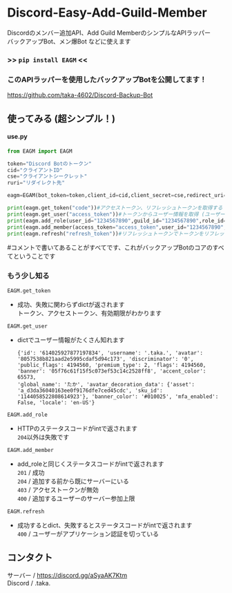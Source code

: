 # Discord-Easy-Add-Guild-Member
Discordのメンバー追加API、Add Guild MemberのシンプルなAPIラッパー  
バックアップBot、メン爆Bot などに使えます  
### >> ```pip install EAGM``` <<
### このAPIラッパーを使用したバックアップBotを公開してます！
https://github.com/taka-4602/Discord-Backup-Bot
## 使ってみる (超シンプル！)
#### use.py
```python
from EAGM import EAGM

token="Discord Botのトークン"
cid="クライアントID"
cse="クライアントシークレット"
ruri="リダイレクト先"

eagm=EGAM(bot_token=token,client_id=cid,client_secret=cse,redirect_uri=ruri,proxy=None)#proxyにプロキシを設定できます (proxy=dict)

print(eagm.get_token("code"))#アクセストークン、リフレッシュトークンを取得する
print(eagm.get_user("access_token"))#トークンからユーザー情報を取得 (ユーザーID / ユーザーネーム など)
print(eagm.add_role(user_id="1234567890",guild_id="1234567890",role_id="1234567890"))#ユーザーにロールを付与
print(eagm.add_member(access_token="access_token",user_id="1234567890",guild_id="1234567890"))#ユーザーをサーバーに追加
print(eagm.refresh("refresh_token"))#リフレッシュトークンでトークンをリフレッシュする
```
#コメントで書いてあることがすべてです、これがバックアップBotのコアのすべてということです  
### もう少し知る
```EAGM.get_token```  
- 成功、失敗に関わらずdictが返されます  
  トークン、アクセストークン、有効期限がわかります  

```EAGM.get_user```
- dictでユーザー情報がたくさん知れます  
  ```
  {'id': '614025927877197834', 'username': '.taka.', 'avatar': '8057538b821aad2e5995cdaf5d94c173', 'discriminator': '0', 'public_flags': 4194560, 'premium_type': 2, 'flags': 4194560, 'banner': '05f76c61f15f5c073ef53c14c2528ff8', 'accent_color': 65573,
  'global_name': 'たか', 'avatar_decoration_data': {'asset': 'a_d3da36040163ee0f9176dfe7ced45cdc', 'sku_id': '1144058522808614923'}, 'banner_color': '#010025', 'mfa_enabled': False, 'locale': 'en-US'}
  ```
  
```EAGM.add_role```
- HTTPのステータスコードがintで返されます  
  ```204```以外は失敗です

```EAGM.add_member```
- add_roleと同じくステータスコードがintで返されます  
  ```201``` / 成功  
  ```204``` / 追加する前から既にサーバーにいる  
  ```403``` / アクセストークンが無効  
  ```400``` / 追加するユーザーのサーバー参加上限

```EAGM.refresh```
- 成功するとdict、失敗するとステータスコードがintで返されます  
  ```400``` / ユーザーがアプリケーション認証を切っている  
## コンタクト
サーバー / https://discord.gg/aSyaAK7Ktm  
Discord / .taka.  
